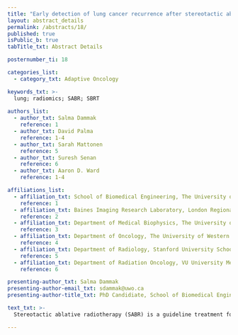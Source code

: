 ```yaml
---
title: "Early detection of lung cancer recurrence after stereotactic ablative radiation therapy: radiomics system design"
layout: abstract_details
permalink: /abstracts/18/
published: true
isPublic_b: true
tabTitle_txt: Abstract Details

posternumber_ti: 18

categories_list: 
  - category_txt: Adaptive Oncology

keywords_txt: >-
  lung; radiomics; SABR; SBRT
  
authors_list:
  - author_txt: Salma Dammak 
    reference: 1
  - author_txt: David Palma 
    reference: 1-4
  - author_txt: Sarah Mattonen 
    reference: 5
  - author_txt: Suresh Senan
    reference: 6
  - author_txt: Aaron D. Ward
    reference: 1-4

affiliations_list:
  - affiliation_txt: School of Biomedical Engineering, The University of Western Ontario
    reference: 1
  - affiliation_txt: Baines Imaging Research Laboratory, London Regional Cancer Program
    reference: 2
  - affiliation_txt: Department of Medical Biophysics, The University of Western Ontario
    reference: 3
  - affiliation_txt: Department of Oncology, The University of Western Ontario
    reference: 4
  - affiliation_txt: Department of Radiology, Stanford University School of Medicine
    reference: 5
  - affiliation_txt: Department of Radiation Oncology, VU University Medical Center
    reference: 6

presenting-author_txt: Salma Dammak
presenting-author-email_txt: sdammak@uwo.ca
presenting-author-title_txt: PhD Candidiate, School of Biomedical Engineering, The University of Western Ontario, London, Ontario, Canada

text_txt: >-
  Stereotactic ablative radiotherapy (SABR) is a guideline treatment for Stage I non-small cell lung cancer patients who are inoperable. This option is well tolerated by even unfit patients and has a low recurrence risk post-treatment. However, SABR induces changes in the lung that can appear similar to those of recurrence, and the difference between the two at an early follow-up time point is not easily distinguishable for an expert physician. We hypothesized that a radiomics signature derived from standard-of-care computed tomography (CT) imaging can detect cancer recurrence within six months of SABR. In this study, we performed leave-one-patient out cross-validation experiments with seven classifiers for feature selection and classification on an 81-patient data set. We extracted 127 radiomics features from the consolidative and the peri-consolidative regions on the follow-up CT scans. The best results were achieved using two features selected by the trainable automatic radial-basis Support Vector Machine Classifier (SVMC) for supervised forward feature selection and a nu-based SVMC for classification. This system produced an area under the receiver operating characteristic curve of 0.77, an error rate of 22%, a false negative rate of 31%, and a false positive rate of 18%. This suggests that once validated on an external data set, radiomics could reliably detect post-SABR recurrence and form the basis of a tool assisting physicians in making salvage treatment decisions. 

---
```

